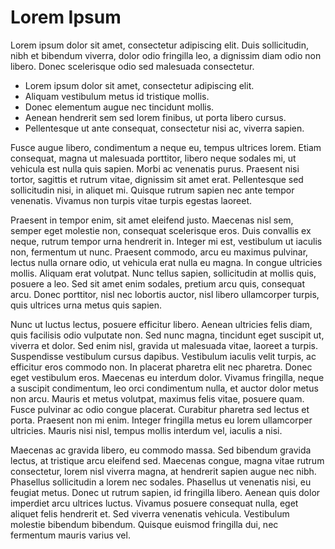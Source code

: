# Lorem Ipsum

Lorem ipsum dolor sit amet, consectetur adipiscing elit. 
Duis sollicitudin, nibh et bibendum viverra, dolor odio fringilla leo, a 
dignissim diam odio non libero. Donec scelerisque odio sed malesuada consectetur. 

- Lorem ipsum dolor sit amet, consectetur adipiscing elit.
- Aliquam vestibulum metus id tristique mollis.
- Donec elementum augue nec tincidunt mollis.
- Aenean hendrerit sem sed lorem finibus, ut porta libero cursus.
- Pellentesque ut ante consequat, consectetur nisi ac, viverra sapien.

Fusce augue libero, condimentum a neque eu, tempus ultrices lorem. Etiam consequat, magna ut malesuada porttitor, libero neque sodales mi, ut vehicula est nulla quis sapien. Morbi ac venenatis purus. Praesent nisi tortor, sagittis et rutrum vitae, dignissim sit amet erat. Pellentesque sed sollicitudin nisi, in aliquet mi. Quisque rutrum sapien nec ante tempor venenatis. Vivamus non turpis vitae turpis egestas laoreet.

Praesent in tempor enim, sit amet eleifend justo. Maecenas nisl sem, semper eget molestie non, consequat scelerisque eros. Duis convallis ex neque, rutrum tempor urna hendrerit in. Integer mi est, vestibulum ut iaculis non, fermentum ut nunc. Praesent commodo, arcu eu maximus pulvinar, lectus nulla ornare odio, ut vehicula erat nulla eu magna. In congue ultricies mollis. Aliquam erat volutpat. Nunc tellus sapien, sollicitudin at mollis quis, posuere a leo. Sed sit amet enim sodales, pretium arcu quis, consequat arcu. Donec porttitor, nisl nec lobortis auctor, nisl libero ullamcorper turpis, quis ultrices urna metus quis sapien.

Nunc ut luctus lectus, posuere efficitur libero. Aenean ultricies felis diam, quis facilisis odio vulputate non. Sed nunc magna, tincidunt eget suscipit ut, viverra et dolor. Sed enim nisl, gravida ut malesuada vitae, laoreet a turpis. Suspendisse vestibulum cursus dapibus. Vestibulum iaculis velit turpis, ac efficitur eros commodo non. In placerat pharetra elit nec pharetra. Donec eget vestibulum eros. Maecenas eu interdum dolor. Vivamus fringilla, neque a suscipit condimentum, leo orci condimentum nulla, et auctor dolor metus non arcu. Mauris et metus volutpat, maximus felis vitae, posuere quam. Fusce pulvinar ac odio congue placerat. Curabitur pharetra sed lectus et porta. Praesent non mi enim. Integer fringilla metus eu lorem ullamcorper ultricies. Mauris nisi nisl, tempus mollis interdum vel, iaculis a nisi.

Maecenas ac gravida libero, eu commodo massa. Sed bibendum gravida lectus, at tristique arcu eleifend sed. Maecenas congue, magna vitae rutrum consectetur, lorem nisl viverra magna, at hendrerit sapien augue nec nibh. Phasellus sollicitudin a lorem nec sodales. Phasellus ut venenatis nisi, eu feugiat metus. Donec ut rutrum sapien, id fringilla libero. Aenean quis dolor imperdiet arcu ultrices luctus. Vivamus posuere consequat nulla, eget aliquet felis hendrerit et. Sed viverra venenatis vehicula. Vestibulum molestie bibendum bibendum. Quisque euismod fringilla dui, nec fermentum mauris varius vel.

